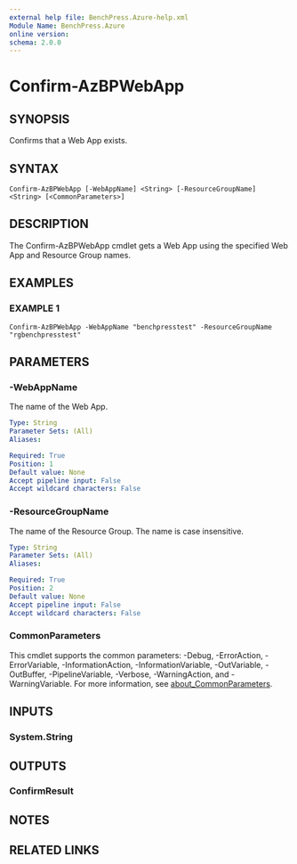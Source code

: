 ```yaml
---
external help file: BenchPress.Azure-help.xml
Module Name: BenchPress.Azure
online version:
schema: 2.0.0
---
```


# Confirm-AzBPWebApp

## SYNOPSIS
Confirms that a Web App exists.

## SYNTAX

```
Confirm-AzBPWebApp [-WebAppName] <String> [-ResourceGroupName] <String> [<CommonParameters>]
```

## DESCRIPTION
The Confirm-AzBPWebApp cmdlet gets a Web App using the specified Web App and Resource Group names.

## EXAMPLES

### EXAMPLE 1
```
Confirm-AzBPWebApp -WebAppName "benchpresstest" -ResourceGroupName "rgbenchpresstest"
```

## PARAMETERS

### -WebAppName
The name of the Web App.

```yaml
Type: String
Parameter Sets: (All)
Aliases:

Required: True
Position: 1
Default value: None
Accept pipeline input: False
Accept wildcard characters: False
```

### -ResourceGroupName
The name of the Resource Group.
The name is case insensitive.

```yaml
Type: String
Parameter Sets: (All)
Aliases:

Required: True
Position: 2
Default value: None
Accept pipeline input: False
Accept wildcard characters: False
```

### CommonParameters
This cmdlet supports the common parameters: -Debug, -ErrorAction, -ErrorVariable, -InformationAction, -InformationVariable, -OutVariable, -OutBuffer, -PipelineVariable, -Verbose, -WarningAction, and -WarningVariable. For more information, see [about_CommonParameters](http://go.microsoft.com/fwlink/?LinkID=113216).

## INPUTS

### System.String
## OUTPUTS

### ConfirmResult
## NOTES

## RELATED LINKS
